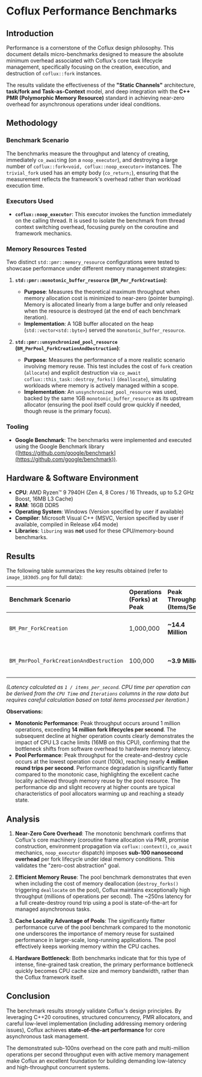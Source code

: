 # Coflux Performance Benchmarks

## Introduction

Performance is a cornerstone of the Coflux design philosophy. This document details micro-benchmarks designed to measure the absolute minimum overhead associated with Coflux's core task lifecycle management, specifically focusing on the creation, execution, and destruction of `coflux::fork` instances.

The results validate the effectiveness of the **"Static Channels"** architecture, **task/fork and Task-as-Context** model, and deep integration with the **C++ PMR (Polymorphic Memory Resource)** standard in achieving near-zero overhead for asynchronous operations under ideal conditions.

## Methodology

### Benchmark Scenario

The benchmarks measure the throughput and latency of creating, immediately `co_await`ing (on a `noop_executor`), and destroying a large number of `coflux::fork<void, coflux::noop_executor>` instances. The `trivial_fork` used has an empty body (`co_return;`), ensuring that the measurement reflects the framework's overhead rather than workload execution time.

### Executors Used

* **`coflux::noop_executor`**: This executor invokes the function immediately on the calling thread. It is used to isolate the benchmark from thread context switching overhead, focusing purely on the coroutine and framework mechanics.

### Memory Resources Tested

Two distinct `std::pmr::memory_resource` configurations were tested to showcase performance under different memory management strategies:

1.  **`std::pmr::monotonic_buffer_resource` (`BM_Pmr_ForkCreation`)**:
    * **Purpose**: Measures the theoretical maximum throughput when memory allocation cost is minimized to near-zero (pointer bumping). Memory is allocated linearly from a large buffer and only released when the resource is destroyed (at the end of each benchmark iteration).
    * **Implementation**: A 1GB buffer allocated on the heap (`std::vector<std::byte>`) served the `monotonic_buffer_resource`.

2.  **`std::pmr::unsynchronized_pool_resource` (`BM_PmrPool_ForkCreationAndDestruction`)**:
    * **Purpose**: Measures the performance of a more realistic scenario involving memory reuse. This test includes the cost of `fork` creation (`allocate`) and explicit destruction via `co_await coflux::this_task::destroy_forks()` (`deallocate`), simulating workloads where memory is actively managed within a scope.
    * **Implementation**: An `unsynchronized_pool_resource` was used, backed by the same 1GB `monotonic_buffer_resource` as its upstream allocator (ensuring the pool itself could grow quickly if needed, though reuse is the primary focus).

### Tooling

* **Google Benchmark**: The benchmarks were implemented and executed using the Google Benchmark library ([https://github.com/google/benchmark](https://github.com/google/benchmark)).

## Hardware & Software Environment

* **CPU**: AMD Ryzen™ 9 7940H (Zen 4, 8 Cores / 16 Threads, up to 5.2 GHz Boost, 16MB L3 Cache)
* **RAM**: 16GB DDR5
* **Operating System**: Windows (Version specified by user if available)
* **Compiler**: Microsoft Visual C++ (MSVC, Version specified by user if available, compiled in Release x64 mode)
* **Libraries**: `liburing` was **not** used for these CPU/memory-bound benchmarks.

## Results

The following table summarizes the key results obtained (refer to `image_1830d5.png` for full data):

| Benchmark Scenario                      | Operations (Forks) at Peak | Peak Throughput (Items/Sec) | Approx. Peak Latency (CPU Time/Op) | Notes                                    |
| :-------------------------------------- | :----------------- | :-------------------------- | :--------------------------------- | :--------------------------------------- |
| `BM_Pmr_ForkCreation`                   | 1,000,000          | **~14.4 Million** | **~69 Nanoseconds** | Monotonic allocator, creation only       |
| `BM_PmrPool_ForkCreationAndDestruction` | 100,000            | **~3.9 Million** | **~256 Nanoseconds** | Pool allocator, creation + destruction |

*(Latency calculated as `1 / items_per_second`. CPU time per operation can be derived from the `CPU Time` and `Iterations` columns in the raw data but requires careful calculation based on total items processed per iteration.)*

**Observations:**

* **Monotonic Performance**: Peak throughput occurs around 1 million operations, exceeding **14 million fork lifecycles per second**. The subsequent decline at higher operation counts clearly demonstrates the impact of CPU L3 cache limits (16MB on this CPU), confirming that the bottleneck shifts from software overhead to hardware memory latency.
* **Pool Performance**: Peak throughput for the create-and-destroy cycle occurs at the lowest operation count (100k), reaching nearly **4 million round trips per second**. Performance degradation is significantly flatter compared to the monotonic case, highlighting the excellent cache locality achieved through memory reuse by the pool resource. The performance dip and slight recovery at higher counts are typical characteristics of pool allocators warming up and reaching a steady state.

## Analysis

1.  **Near-Zero Core Overhead**: The monotonic benchmark confirms that Coflux's core machinery (coroutine frame allocation via PMR, promise construction, environment propagation via `coflux::context()`, `co_await` mechanics, `noop_executor` dispatch) imposes **sub-100 nanosecond overhead** per fork lifecycle under ideal memory conditions. This validates the "zero-cost abstraction" goal.

2.  **Efficient Memory Reuse**: The pool benchmark demonstrates that even when including the cost of memory deallocation (`destroy_forks()` triggering `deallocate` on the pool), Coflux maintains exceptionally high throughput (millions of operations per second). The ~250ns latency for a full create-destroy round trip using a pool is state-of-the-art for managed asynchronous tasks.

3.  **Cache Locality Advantage of Pools**: The significantly flatter performance curve of the pool benchmark compared to the monotonic one underscores the importance of memory reuse for sustained performance in larger-scale, long-running applications. The pool effectively keeps working memory within the CPU caches.

4.  **Hardware Bottleneck**: Both benchmarks indicate that for this type of intense, fine-grained task creation, the primary performance bottleneck quickly becomes CPU cache size and memory bandwidth, rather than the Coflux framework itself.

## Conclusion

The benchmark results strongly validate Coflux's design principles. By leveraging C++20 coroutines, structured concurrency, PMR allocators, and careful low-level implementation (including addressing memory ordering issues), Coflux achieves **state-of-the-art performance** for core asynchronous task management.

The demonstrated sub-100ns overhead on the core path and multi-million operations per second throughput even with active memory management make Coflux an excellent foundation for building demanding low-latency and high-throughput concurrent systems.